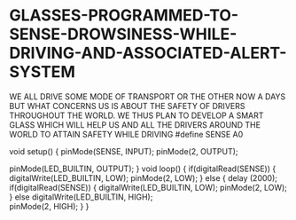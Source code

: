 # GLASSES-PROGRAMMED-TO-SENSE-DROWSINESS-WHILE-DRIVING-AND-ASSOCIATED-ALERT-SYSTEM
WE ALL DRIVE SOME MODE OF TRANSPORT OR THE OTHER NOW A DAYS BUT WHAT CONCERNS US IS ABOUT THE SAFETY OF DRIVERS THROUGHOUT THE WORLD. WE THUS PLAN TO DEVELOP A SMART GLASS WHICH WILL HELP US AND ALL THE DRIVERS AROUND THE WORLD TO ATTAIN SAFETY WHILE DRIVING
#define SENSE A0 

void setup()
{
pinMode(SENSE, INPUT);
pinMode(2, OUTPUT);


pinMode(LED_BUILTIN, OUTPUT);
}
void loop()
{
if(digitalRead(SENSE))
{
 digitalWrite(LED_BUILTIN, LOW);
 pinMode(2, LOW);
}
else
{
  delay (2000);
  if(digitalRead(SENSE))
  {
 digitalWrite(LED_BUILTIN, LOW);
 pinMode(2, LOW);
}
  else
  digitalWrite(LED_BUILTIN, HIGH);  
   pinMode(2, HIGH);
  }
}

